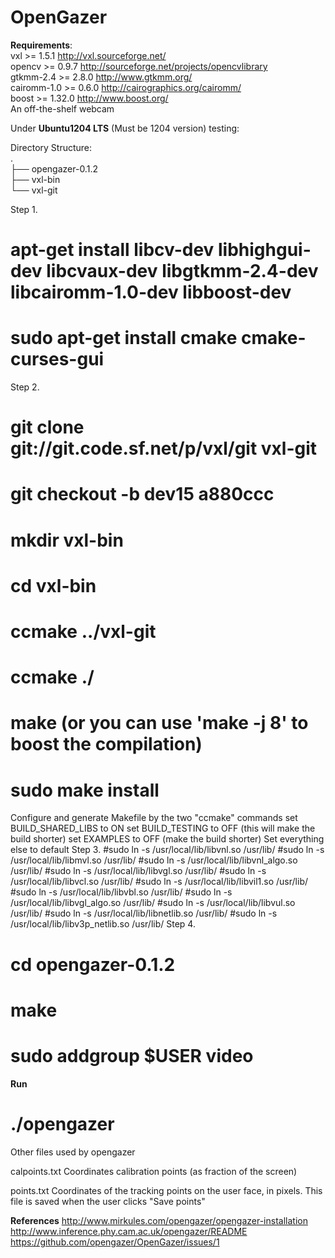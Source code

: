 OpenGazer
=================


<strong>Requirements</strong>:<br>
  vxl >= 1.5.1	        http://vxl.sourceforge.net/<br>
  opencv >= 0.9.7	http://sourceforge.net/projects/opencvlibrary<br>
  gtkmm-2.4 >= 2.8.0	http://www.gtkmm.org/<br>
  cairomm-1.0 >= 0.6.0  http://cairographics.org/cairomm/<br>
  boost >= 1.32.0	http://www.boost.org/<br>
  An off-the-shelf webcam<br>
	
Under <strong>Ubuntu1204 LTS</strong> (Must be 1204 version) testing:

Directory Structure:<br>
.<br>
├── opengazer-0.1.2<br>
├── vxl-bin<br>
└── vxl-git<br>

Step 1.
  # apt-get install libcv-dev libhighgui-dev libcvaux-dev libgtkmm-2.4-dev libcairomm-1.0-dev libboost-dev
  # sudo apt-get install cmake cmake-curses-gui
Step 2. 
  # git clone git://git.code.sf.net/p/vxl/git vxl-git
  # git checkout -b dev15 a880ccc
  # mkdir vxl-bin
  # cd vxl-bin
  # ccmake ../vxl-git
  # ccmake ./
  # make           (or you can use 'make -j 8' to boost the compilation)
  # sudo make install
  Configure and generate Makefile by the two "ccmake" commands
  set BUILD_SHARED_LIBS to ON
  set BUILD_TESTING to OFF (this will make the build shorter)
  set EXAMPLES to OFF (make the build shorter)
  Set everything else to default
Step 3.
  #sudo ln -s /usr/local/lib/libvnl.so /usr/lib/
  #sudo ln -s /usr/local/lib/libmvl.so /usr/lib/
  #sudo ln -s /usr/local/lib/libvnl_algo.so /usr/lib/
  #sudo ln -s /usr/local/lib/libvgl.so /usr/lib/
  #sudo ln -s /usr/local/lib/libvcl.so /usr/lib/
  #sudo ln -s /usr/local/lib/libvil1.so /usr/lib/
  #sudo ln -s /usr/local/lib/libvbl.so /usr/lib/
  #sudo ln -s /usr/local/lib/libvgl_algo.so /usr/lib/
  #sudo ln -s /usr/local/lib/libvul.so /usr/lib/
  #sudo ln -s /usr/local/lib/libnetlib.so /usr/lib/
  #sudo ln -s /usr/local/lib/libv3p_netlib.so /usr/lib/ 
Step 4.
  # cd opengazer-0.1.2
  # make
  # sudo addgroup $USER video
  
<strong>Run</strong>
  # ./opengazer

Other files used by opengazer

   calpoints.txt   Coordinates calibration points 
   		   (as fraction of the screen)

   points.txt      Coordinates of the tracking points on the user face, in
   		   pixels.  This file is saved when the user clicks
   		   "Save points"
   
<strong>References</strong>
http://www.mirkules.com/opengazer/opengazer-installation
http://www.inference.phy.cam.ac.uk/opengazer/README
https://github.com/opengazer/OpenGazer/issues/1

   
